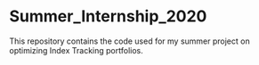 # Summer_Internship_2020
This repository contains the code used for my summer project on optimizing Index Tracking portfolios. 
